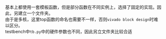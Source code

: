 基本上都使用一套模板函数，但是部分函数在不同实例上，选择了固定的实现。因此，另建立一个文件夹。    
由于是多核，这里top函数的命名也需要不一样，否则```vivado block design```时难以区分。   
testbench中```tb.py```中的硬件参数也不同，因此另立文件夹比较合适  
